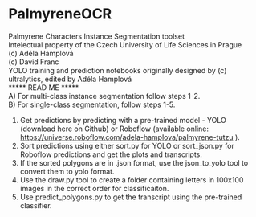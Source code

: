 # PalmyreneOCR
Palmyrene Characters Instance Segmentation toolset<br>
Intelectual property of the Czech University of Life Sciences in Prague<br>
(c) Adéla Hamplová<br>(c) David Franc<br>
YOLO training and prediction notebooks originally designed by (c) ultralytics, edited by Adéla Hamplová
<br>***** READ ME *****<br>
A) For multi-class instance segmentation follow steps 1-2.<br>
B) For single-class segmentation, follow steps 1-5.<br>

1) Get predictions by predicting with a pre-trained model - YOLO (download here on Github) or Roboflow (available online: https://universe.roboflow.com/adela-hamplova/palmyrene-tutzu ).
2) Sort predictions using either sort.py for YOLO or sort_json.py for Roboflow predictions and get the plots and transcripts.
3) If the sorted polygons are in .json format, use the json_to_yolo tool to convert them to yolo format.
4) Use the draw.py tool to create a folder containing letters in 100x100 images in the correct order for classificaiton.
5) Use predict_polygons.py to get the transcript using the pre-trained classifier.
